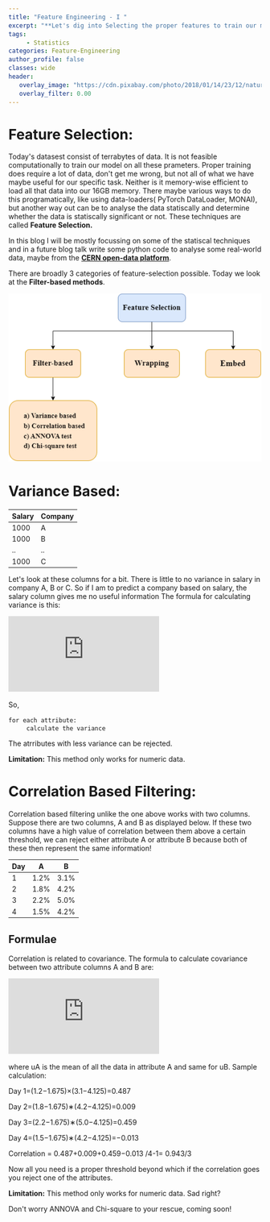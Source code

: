 ```yaml
---
title: "Feature Engineering - I "
excerpt: "**Let's dig into Selecting the proper features to train our models with Statistics - i) Variance-based methods, ii) Correlation-based, iii) ANNOVA test, iv) Chi-square test.**"
tags:
     - Statistics
categories: Feature-Engineering
author_profile: false
classes: wide
header: 
   overlay_image: "https://cdn.pixabay.com/photo/2018/01/14/23/12/nature-3082832_960_720.jpg"
   overlay_filter: 0.00
---
```


# Feature Selection:
Today's datasest consist of terrabytes of data. It is not feasible computationally to train our model on all these prameters. Proper training does require a lot of data, don't get me wrong, but not all of what we have maybe useful for our specific task. Neither is it memory-wise efficient to load all that data into our 16GB memory. There maybe various ways to do this programatically, like using data-loaders( PyTorch DataLoader, MONAI), but another way out can be to analyse the data statiscally and determine whether the data is statiscally significant or not. These techniques are called **Feature Selection.**

In this blog I will be mostly focussing on some of the statiscal techniques and in a future blog talk write some python code to analyse some real-world data, maybe from the [**CERN open-data platform**](https://opendata.cern.ch/search?page=1&size=20&q=).

There are broadly 3 categories of feature-selection possible. Today we look at the **Filter-based methods**.

<img src="https://github.com/SOUMEE2000/soumee2000.github.io/blob/master/assets/images/Feature%20Engineering-filter%20based-Page-2.drawio.png?raw=true">

# Variance Based:

Salary | Company |
--     | --      |
1000   | A       |
1000   | B       |
..     | ..
1000   | C       |

Let's look at these columns for a bit. There is little to no variance in salary in company A, B or C. So if I am to predict a company based on salary, the salary column gives me no useful information The formula for calculating variance is this:

![equation](https://latex.codecogs.com/gif.latex?%5Cdpi%7B120%7D%20%5Cfrac%7B%5Csum_%7Bi%3D1%7D%5E%7BN%7D%5Cleft%20%28%20x_%7Bi%7D%5E%7Ba%7D%20-%20%5Cmu%5E%7Ba%7D%20%5Cright%20%29%5E%7B2%7D%7D%7Bn-1%7D)

So,
```
for each attribute:
     calculate the variance
```     
The atrributes with less variance can be rejected.

**Limitation:** This method only works for numeric data.

# Correlation Based Filtering:
Correlation based filtering unlike the one above works with two columns. Suppose there are two columns, A and B as displayed below. If these two columns have a high value of correlation between them above a certain threshold, we can reject either attribute A or attribute B because both of these then represent the same information!

Day | A  | B
--  | --  | --
1   | 1.2% |3.1%
2   | 1.8% |4.2% 
3   |2.2%  |5.0% 
4   |1.5%  |4.2% 

## Formulae
Correlation is related to covariance. The formula to calculate covariance between two attribute columns A and B are:

![equation](https://latex.codecogs.com/gif.latex?%5Cdpi%7B120%7D%20correlation%20%3D%20%5Csum_%7Bi%3D1%7D%5E%7BN%7D%5Cfrac%7B%5Cleft%20%28%20x_%7Bi%7D%5E%7Ba%7D%20-%20%5Cmu%5E%7Ba%7D%20%5Cright%20%29%5Cast%20%5Cleft%20%28%20x_%7Bi%7D%5E%7Bb%7D%20-%20%5Cmu%5E%7Bb%7D%20%5Cright%20%29%7D%7Bn-1%7D)

where uA is the mean of all the data in attribute A and same for uB. Sample calculation:

Day 1=(1.2−1.675)×(3.1−4.125)=0.487

Day 2=(1.8−1.675)∗(4.2−4.125)=0.009

Day 3=(2.2−1.675)∗(5.0−4.125)=0.459

Day 4=(1.5−1.675)∗(4.2−4.125)=−0.013

Correlation = 0.487+0.009+0.459−0.013 /4-1= 0.943/3

Now all you need is a proper threshold beyond which if the correlation goes you reject one of the attributes.

**Limitation:** This method only works for numeric data. Sad right?

Don't worry ANNOVA and Chi-square to your rescue, coming soon!

